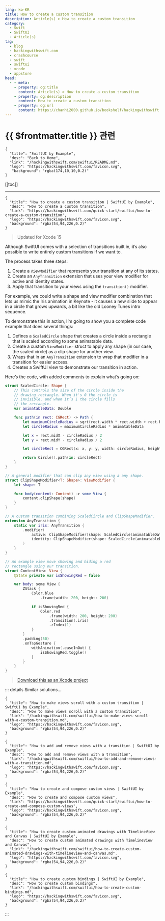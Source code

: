 ```yaml
---
lang: ko-KR
title: How to create a custom transition
description: Article(s) > How to create a custom transition
category:
  - Swift
  - SwiftUI
  - Article(s)
tag: 
  - blog
  - hackingwithswift.com
  - crashcourse
  - swift
  - swiftui
  - xcode
  - appstore
head:
  - - meta:
    - property: og:title
      content: Article(s) > How to create a custom transition
    - property: og:description
      content: How to create a custom transition
    - property: og:url
      content: https://chanhi2000.github.io/bookshelf/hackingwithswift.com/swiftui/how-to-create-a-custom-transition.html
---
```


# {{ $frontmatter.title }} 관련

```component VPCard
{
  "title": "SwiftUI by Example",
  "desc": "Back to Home",
  "link": "/hackingwithswift.com/swiftui/README.md",
  "logo": "https://hackingwithswift.com/favicon.svg",
   "background": "rgba(174,10,10,0.2)"
}
```

[[toc]]

---

```component VPCard
{
  "title": "How to create a custom transition | SwiftUI by Example",
  "desc": "How to create a custom transition",
  "link": "https://hackingwithswift.com/quick-start/swiftui/how-to-create-a-custom-transition",
  "logo": "https://hackingwithswift.com/favicon.svg",
  "background": "rgba(54,94,226,0.2)"
}
```

> Updated for Xcode 15

Although SwiftUI comes with a selection of transitions built in, it’s also possible to write entirely custom transitions if we want to.

The process takes three steps:

1. Create a `ViewModifier` that represents your transition at any of its states.
2. Create an `AnyTransition` extension that uses your view modifier for active and identity states.
3. Apply that transition to your views using the `transition()` modifier.

For example, we could write a shape and view modifier combination that lets us mimic the Iris animation in Keynote - it causes a new slide to appear in a circle that grows upwards, a bit like the old Looney Tunes intro sequence.

To demonstrate this in action, I’m going to show you a complete code example that does several things:

1. Defines a `ScaledCircle` shape that creates a circle inside a rectangle that is scaled according to some animatable data.
2. Create a custom `ViewModifier` struct to apply any shape (in our case, the scaled circle) as a clip shape for another view.
3. Wraps that in an `AnyTransition` extension to wrap that modifier in a transition for easier access.
4. Creates a SwiftUI view to demonstrate our transition in action.

Here’s the code, with added comments to explain what’s going on:


```swift
struct ScaledCircle: Shape {
    // This controls the size of the circle inside the
    // drawing rectangle. When it's 0 the circle is
    // invisible, and when it’s 1 the circle fills
    // the rectangle.
    var animatableData: Double

    func path(in rect: CGRect) -> Path {
        let maximumCircleRadius = sqrt(rect.width * rect.width + rect.height * rect.height)
        let circleRadius = maximumCircleRadius * animatableData

        let x = rect.midX - circleRadius / 2
        let y = rect.midY - circleRadius / 2

        let circleRect = CGRect(x: x, y: y, width: circleRadius, height: circleRadius)

        return Circle().path(in: circleRect)
    }
}

// A general modifier that can clip any view using a any shape.
struct ClipShapeModifier<T: Shape>: ViewModifier {
    let shape: T

    func body(content: Content) -> some View {
        content.clipShape(shape)
    }
}

// A custom transition combining ScaledCircle and ClipShapeModifier.
extension AnyTransition {
    static var iris: AnyTransition {
        .modifier(
            active: ClipShapeModifier(shape: ScaledCircle(animatableData: 0)),
            identity: ClipShapeModifier(shape: ScaledCircle(animatableData: 1))
        )
    }
}

// An example view move showing and hiding a red
// rectangle using our transition.
struct ContentView: View {
    @State private var isShowingRed = false

    var body: some View {
        ZStack {
            Color.blue
                .frame(width: 200, height: 200)

            if isShowingRed {
                Color.red
                    .frame(width: 200, height: 200)
                    .transition(.iris)
                    .zIndex(1)
            }
        }
        .padding(50)
        .onTapGesture {
            withAnimation(.easeInOut) {
                isShowingRed.toggle()
            }
        }
    }
}
```

> [<VPIcon icon="fas fa-file-zipper"/>Download this as an Xcode project](https://hackingwithswift.com/files/projects/swiftui/how-to-create-a-custom-transition-1.zip)

<VidStack src="https://hackingwithswift.com/img/books/quick-start/swiftui/how-to-create-a-custom-transition-1~dark.mp4" />

::: details Similar solutions…

```component VPCard
{
  "title": "How to make views scroll with a custom transition | SwiftUI by Example",
  "desc": "How to make views scroll with a custom transition",
  "link": "/hackingwithswift.com/swiftui/how-to-make-views-scroll-with-a-custom-transition.md",
  "logo": "https://hackingwithswift.com/favicon.svg",
  "background": "rgba(54,94,226,0.2)"
}
```

```component VPCard
{
  "title": "How to add and remove views with a transition | SwiftUI by Example",
  "desc": "How to add and remove views with a transition",
  "link": "/hackingwithswift.com/swiftui/how-to-add-and-remove-views-with-a-transition.md",
  "logo": "https://hackingwithswift.com/favicon.svg",
  "background": "rgba(54,94,226,0.2)"
}
```

```component VPCard
{
  "title": "How to create and compose custom views | SwiftUI by Example",
  "desc": "How to create and compose custom views",
  "link": "https://hackingwithswift.com/quick-start/swiftui/how-to-create-and-compose-custom-views",
  "logo": "https://hackingwithswift.com/favicon.svg",
  "background": "rgba(54,94,226,0.2)"
}
```

```component VPCard
{
  "title": "How to create custom animated drawings with TimelineView and Canvas | SwiftUI by Example",
  "desc": "How to create custom animated drawings with TimelineView and Canvas",
  "link": "/hackingwithswift.com/swiftui/how-to-create-custom-animated-drawings-with-timelineview-and-canvas.md",
  "logo": "https://hackingwithswift.com/favicon.svg",
  "background": "rgba(54,94,226,0.2)"
}
```

```component VPCard
{
  "title": "How to create custom bindings | SwiftUI by Example",
  "desc": "How to create custom bindings",
  "link": "/hackingwithswift.com/swiftui/how-to-create-custom-bindings.md",
  "logo": "https://hackingwithswift.com/favicon.svg",
  "background": "rgba(54,94,226,0.2)"
}
```

:::

